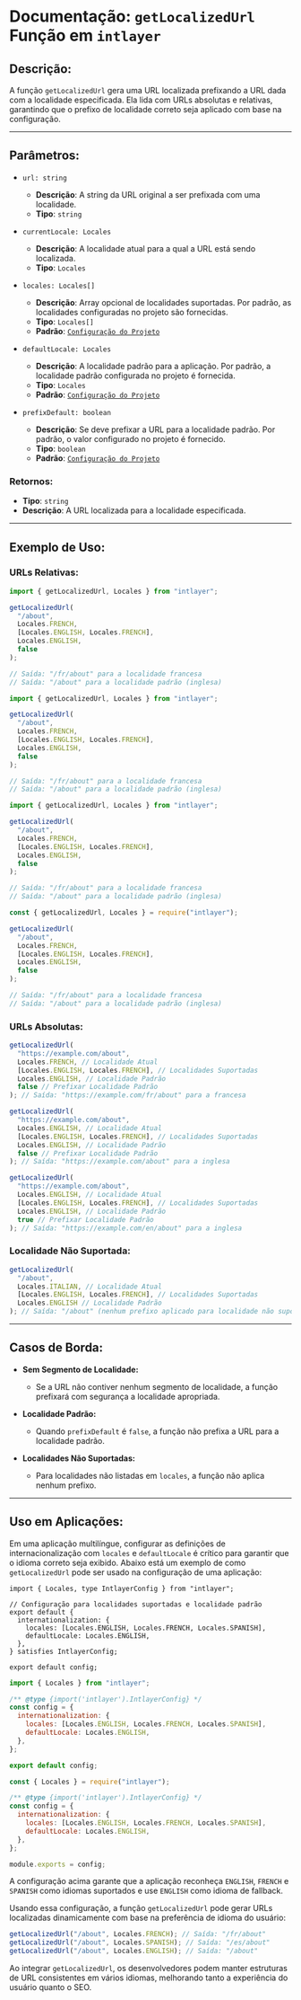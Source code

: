 # Documentação: `getLocalizedUrl` Função em `intlayer`

## Descrição:

A função `getLocalizedUrl` gera uma URL localizada prefixando a URL dada com a localidade especificada. Ela lida com URLs absolutas e relativas, garantindo que o prefixo de localidade correto seja aplicado com base na configuração.

---

## Parâmetros:

- `url: string`

  - **Descrição**: A string da URL original a ser prefixada com uma localidade.
  - **Tipo**: `string`

- `currentLocale: Locales`

  - **Descrição**: A localidade atual para a qual a URL está sendo localizada.
  - **Tipo**: `Locales`

- `locales: Locales[]`

  - **Descrição**: Array opcional de localidades suportadas. Por padrão, as localidades configuradas no projeto são fornecidas.
  - **Tipo**: `Locales[]`
  - **Padrão**: [`Configuração do Projeto`](https://github.com/aymericzip/intlayer/blob/main/docs/pt/configuration.md#middleware)

- `defaultLocale: Locales`

  - **Descrição**: A localidade padrão para a aplicação. Por padrão, a localidade padrão configurada no projeto é fornecida.
  - **Tipo**: `Locales`
  - **Padrão**: [`Configuração do Projeto`](https://github.com/aymericzip/intlayer/blob/main/docs/pt/configuration.md#middleware)

- `prefixDefault: boolean`
  - **Descrição**: Se deve prefixar a URL para a localidade padrão. Por padrão, o valor configurado no projeto é fornecido.
  - **Tipo**: `boolean`
  - **Padrão**: [`Configuração do Projeto`](https://github.com/aymericzip/intlayer/blob/main/docs/pt/configuration.md#middleware)

### Retornos:

- **Tipo**: `string`
- **Descrição**: A URL localizada para a localidade especificada.

---

## Exemplo de Uso:

### URLs Relativas:

```typescript codeFormat="typescript"
import { getLocalizedUrl, Locales } from "intlayer";

getLocalizedUrl(
  "/about",
  Locales.FRENCH,
  [Locales.ENGLISH, Locales.FRENCH],
  Locales.ENGLISH,
  false
);

// Saída: "/fr/about" para a localidade francesa
// Saída: "/about" para a localidade padrão (inglesa)
```

```javascript codeFormat="esm"
import { getLocalizedUrl, Locales } from "intlayer";

getLocalizedUrl(
  "/about",
  Locales.FRENCH,
  [Locales.ENGLISH, Locales.FRENCH],
  Locales.ENGLISH,
  false
);

// Saída: "/fr/about" para a localidade francesa
// Saída: "/about" para a localidade padrão (inglesa)
```

```javascript codeFormat="esm"
import { getLocalizedUrl, Locales } from "intlayer";

getLocalizedUrl(
  "/about",
  Locales.FRENCH,
  [Locales.ENGLISH, Locales.FRENCH],
  Locales.ENGLISH,
  false
);

// Saída: "/fr/about" para a localidade francesa
// Saída: "/about" para a localidade padrão (inglesa)
```

```javascript codeFormat="commonjs"
const { getLocalizedUrl, Locales } = require("intlayer");

getLocalizedUrl(
  "/about",
  Locales.FRENCH,
  [Locales.ENGLISH, Locales.FRENCH],
  Locales.ENGLISH,
  false
);

// Saída: "/fr/about" para a localidade francesa
// Saída: "/about" para a localidade padrão (inglesa)
```

### URLs Absolutas:

```typescript
getLocalizedUrl(
  "https://example.com/about",
  Locales.FRENCH, // Localidade Atual
  [Locales.ENGLISH, Locales.FRENCH], // Localidades Suportadas
  Locales.ENGLISH, // Localidade Padrão
  false // Prefixar Localidade Padrão
); // Saída: "https://example.com/fr/about" para a francesa

getLocalizedUrl(
  "https://example.com/about",
  Locales.ENGLISH, // Localidade Atual
  [Locales.ENGLISH, Locales.FRENCH], // Localidades Suportadas
  Locales.ENGLISH, // Localidade Padrão
  false // Prefixar Localidade Padrão
); // Saída: "https://example.com/about" para a inglesa

getLocalizedUrl(
  "https://example.com/about",
  Locales.ENGLISH, // Localidade Atual
  [Locales.ENGLISH, Locales.FRENCH], // Localidades Suportadas
  Locales.ENGLISH, // Localidade Padrão
  true // Prefixar Localidade Padrão
); // Saída: "https://example.com/en/about" para a inglesa
```

### Localidade Não Suportada:

```typescript
getLocalizedUrl(
  "/about",
  Locales.ITALIAN, // Localidade Atual
  [Locales.ENGLISH, Locales.FRENCH], // Localidades Suportadas
  Locales.ENGLISH // Localidade Padrão
); // Saída: "/about" (nenhum prefixo aplicado para localidade não suportada)
```

---

## Casos de Borda:

- **Sem Segmento de Localidade:**

  - Se a URL não contiver nenhum segmento de localidade, a função prefixará com segurança a localidade apropriada.

- **Localidade Padrão:**

  - Quando `prefixDefault` é `false`, a função não prefixa a URL para a localidade padrão.

- **Localidades Não Suportadas:**
  - Para localidades não listadas em `locales`, a função não aplica nenhum prefixo.

---

## Uso em Aplicações:

Em uma aplicação multilíngue, configurar as definições de internacionalização com `locales` e `defaultLocale` é crítico para garantir que o idioma correto seja exibido. Abaixo está um exemplo de como `getLocalizedUrl` pode ser usado na configuração de uma aplicação:

```tsx codeFormat="typescript"
import { Locales, type IntlayerConfig } from "intlayer";

// Configuração para localidades suportadas e localidade padrão
export default {
  internationalization: {
    locales: [Locales.ENGLISH, Locales.FRENCH, Locales.SPANISH],
    defaultLocale: Locales.ENGLISH,
  },
} satisfies IntlayerConfig;

export default config;
```

```javascript codeFormat="esm"
import { Locales } from "intlayer";

/** @type {import('intlayer').IntlayerConfig} */
const config = {
  internationalization: {
    locales: [Locales.ENGLISH, Locales.FRENCH, Locales.SPANISH],
    defaultLocale: Locales.ENGLISH,
  },
};

export default config;
```

```javascript codeFormat="commonjs"
const { Locales } = require("intlayer");

/** @type {import('intlayer').IntlayerConfig} */
const config = {
  internationalization: {
    locales: [Locales.ENGLISH, Locales.FRENCH, Locales.SPANISH],
    defaultLocale: Locales.ENGLISH,
  },
};

module.exports = config;
```

A configuração acima garante que a aplicação reconheça `ENGLISH`, `FRENCH` e `SPANISH` como idiomas suportados e use `ENGLISH` como idioma de fallback.

Usando essa configuração, a função `getLocalizedUrl` pode gerar URLs localizadas dinamicamente com base na preferência de idioma do usuário:

```typescript
getLocalizedUrl("/about", Locales.FRENCH); // Saída: "/fr/about"
getLocalizedUrl("/about", Locales.SPANISH); // Saída: "/es/about"
getLocalizedUrl("/about", Locales.ENGLISH); // Saída: "/about"
```

Ao integrar `getLocalizedUrl`, os desenvolvedores podem manter estruturas de URL consistentes em vários idiomas, melhorando tanto a experiência do usuário quanto o SEO.
